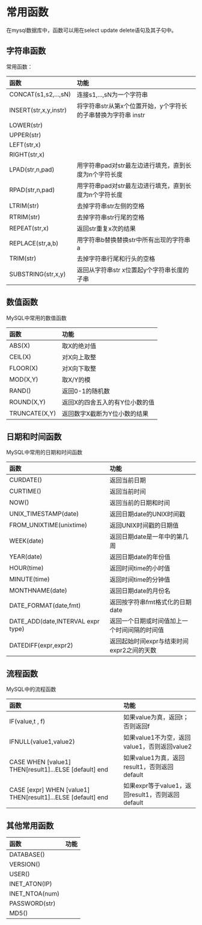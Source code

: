 # 常用函数
在mysql数据库中，函数可以用在select update delete语句及其子句中。

## 字符串函数
常用函数：

|函数|功能|
|:---|:---|
|CONCAT(s1,s2,...,sN)|连接s1,...,sN为一个字符串|
|INSERT(str,x,y,instr)|将字符串str从第x个位置开始，y个字符长的子串替换为字符串 instr|
|LOWER(str)| |
|UPPER(str)| |
|LEFT(str,x)| |
|RIGHT(str,x)| |
|LPAD(str,n,pad)| 用字符串pad对str最左边进行填充，直到长度为n个字符长度 |
|RPAD(str,n,pad)| 用字符串pad对str最左边进行填充，直到长度为n个字符长度 |
|LTRIM(str)| 去掉字符串str左侧的空格 |
|RTRIM(str)| 去掉字符串str行尾的空格 |
|REPEAT(str,x)| 返回str重复x次的结果 |
|REPLACE(str,a,b)| 用字符串b替换替换str中所有出现的字符串a |
|TRIM(str)| 去掉字符串行尾和行头的空格 |
|SUBSTRING(str,x,y)| 返回从字符串str x位置起y个字符串长度的子串 |


## 数值函数 
MySQL中常用的数值函数

|函数|功能|
|:---|:---|
|ABS(X)|取X的绝对值|
|CEIL(X)|对X向上取整|
|FLOOR(X)|对X向下取整|
|MOD(X,Y)|取X/Y的模|
|RAND()|返回0-1的随机数|
|ROUND(X,Y)|返回X的四舍五入的有Y位小数的值|
|TRUNCATE(X,Y)|返回数字X截断为Y位小数的结果|

## 日期和时间函数
MySQL中常用的日期和时间函数

|函数|功能|
|:---|:---|
|CURDATE() |返回当前日期 |
|CURTIME() |返回当前时间 |
|NOW() |返回当前的日期和时间 |
|UNIX_TIMESTAMP(date) |返回日期date的UNIX时间戳  |
|FROM_UNIXTIME(unixtime) |返回UNIX时间戳的日期值 |
|WEEK(date) |返回日期date是一年中的第几周 |
|YEAR(date) |返回日期date的年份值 |
|HOUR(time) |返回时间time的小时值 |
|MINUTE(time) |返回时间time的分钟值 |
|MONTHNAME(date) |返回日期date的月份名 |
|DATE_FORMAT(date,fmt) |返回按字符串fmt格式化的日期date |
|DATE_ADD(date,INTERVAL expr type) |返回一个日期或时间值加上一个时间间隔的时间值 |
|DATEDIFF(expr,expr2) |返回起始时间expr与结束时间expr2之间的天数 |

## 流程函数
MySQL中的流程函数

|函数|功能|
|:---|:---|
|IF(value,t , f)|如果value为真，返回t；否则返回f|
|IFNULL(value1,value2)|如果value1不为空，返回value1，否则返回value2|
|CASE WHEN [value1] THEN[result1]...ELSE [default] end|如果value1为真，返回result1，否则返回default|
|CASE [expr] WHEN [value1] THEN[result1]...ELSE [default] end|如果expr等于value1，返回result1，否则返回default|


## 其他常用函数

|函数|功能|
|:---|:---|
|DATABASE()| |
|VERSION()| |
|USER()| |
|INET_ATON(IP)| |
|INET_NTOA(num)| |
|PASSWORD(str)| |
|MD5()| |







